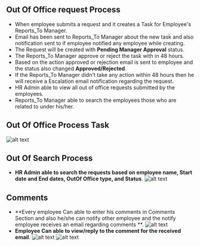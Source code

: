 Out Of Office request Process
-----

- When employee submits a request and it creates a Task for Employee's Reports_To Manager.
- Email has been sent to Reports_To Manager about the new task and also notification sent to if employee notified any employee while creating.
- The Request will be created with **Pending Manager Approval** status.
- The Reports_To Manager approve or reject the task with in 48 hours.
- Based on the action approved or rejection email is sent to employee and the status also changed **Approved/Rejected**.
- If the Reports_To Manager didn't take any action within 48 hours then he will receive a Escalation email notification regarding the request.
- HR Admin able to view all out of office requests submitted by the employees.
- Reports_To Manager able to search the employees those who are related to under his/her.

Out Of Office Process Task
----
![alt text](../../../images/timesheets/outofoffice/ooo-process.png "Out Of Office")

Out Of Search Process
----
- **HR Admin able to search the requests based on employee name, Start date and End dates, OutOf Office type, and Status**.
![alt text](../../../images/timesheets/outofoffice/search-requests.png "Out Of Office")

Comments
----
- **Every employee Can able to enter his comments in Comments Section and also he/she can notify other employee and the notify employee receives an email regarding comments **.
![alt text](../../../images/timesheets/outofoffice/comments.png "Out Of Office")
- **Employee Can able to view/reply to the comment for the received email**.
![alt text](../../../images/timesheets/outofoffice/comments1.png "Out Of Office")
![alt text](../../../images/timesheets/outofoffice/comments2.png "Out Of Office")